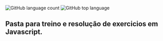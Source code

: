 ![GitHub language count](https://img.shields.io/github/languages/count/LCS87/JavaScriptGwan)
![GitHub top language](https://img.shields.io/github/languages/top/LCS87/JavaScriptGwan)

<h2>Pasta para treino e resolução de exercicios em Javascript.</h2>

